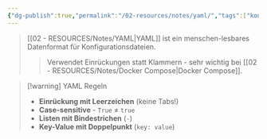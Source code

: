 ```yaml
---
{"dg-publish":true,"permalink":"/02-resources/notes/yaml/","tags":["konfiguration/format","docker/compose"],"noteIcon":"","updated":"2025-09-05T10:12:32.000+02:00"}
---
```



>[[02 - RESOURCES/Notes/YAML\|YAML]] ist ein menschen-lesbares Datenformat für Konfigurationsdateien.
>>Verwendet Einrückungen statt Klammern - sehr wichtig bei [[02 - RESOURCES/Notes/Docker Compose\|Docker Compose]].

>[!warning] YAML Regeln
>- **Einrückung mit Leerzeichen** (keine Tabs!)
>- **Case-sensitive** - `True` ≠ `true`
>- **Listen mit Bindestrichen** (`-`)
>- **Key-Value mit Doppelpunkt** (`key: value`)